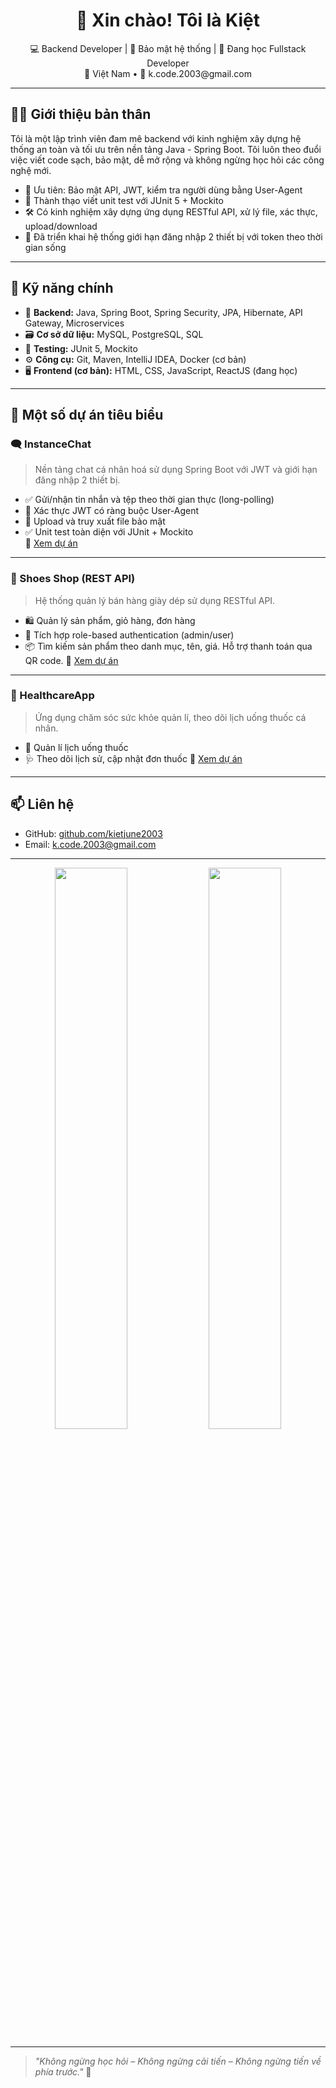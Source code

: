 <h1 align="center">👋 Xin chào! Tôi là Kiệt</h1>

<p align="center">
  💻 Backend Developer | 🔐 Bảo mật hệ thống | 🌱 Đang học Fullstack Developer <br>
  📍 Việt Nam • 📧 k.code.2003@gmail.com
</p>

---

## 👨‍💻 Giới thiệu bản thân

Tôi là một lập trình viên đam mê backend với kinh nghiệm xây dựng hệ thống an toàn và tối ưu trên nền tảng Java - Spring Boot. Tôi luôn theo đuổi việc viết code sạch, bảo mật, dễ mở rộng và không ngừng học hỏi các công nghệ mới.

- 🔐 Ưu tiên: Bảo mật API, JWT, kiểm tra người dùng bằng User-Agent
- 🧪 Thành thạo viết unit test với JUnit 5 + Mockito
- 🛠️ Có kinh nghiệm xây dựng ứng dụng RESTful API, xử lý file, xác thực, upload/download
- 🌟 Đã triển khai hệ thống giới hạn đăng nhập 2 thiết bị với token theo thời gian sống

---

## 🚀 Kỹ năng chính

- 🔧 **Backend:** Java, Spring Boot, Spring Security, JPA, Hibernate, API Gateway, Microservices
- 🗃️ **Cơ sở dữ liệu:** MySQL, PostgreSQL, SQL
- 🧪 **Testing:** JUnit 5, Mockito
- ⚙️ **Công cụ:** Git, Maven, IntelliJ IDEA, Docker (cơ bản)
- 🖥️ **Frontend (cơ bản):** HTML, CSS, JavaScript, ReactJS (đang học)

---

## 💼 Một số dự án tiêu biểu

### 🗨️ InstanceChat
> Nền tảng chat cá nhân hoá sử dụng Spring Boot với JWT và giới hạn đăng nhập 2 thiết bị.

- ✅ Gửi/nhận tin nhắn và tệp theo thời gian thực (long-polling)
- 🔐 Xác thực JWT có ràng buộc User-Agent
- 📁 Upload và truy xuất file bảo mật
- ✅ Unit test toàn diện với JUnit + Mockito  
🔗 [Xem dự án](https://github.com/kietjune2003/VCC_Java_Instance_Chat)

---

### 👟 Shoes Shop (REST API)
> Hệ thống quản lý bán hàng giày dép sử dụng RESTful API.

- 🛍️ Quản lý sản phẩm, giỏ hàng, đơn hàng
- 🔐 Tích hợp role-based authentication (admin/user)
- 📦 Tìm kiếm sản phẩm theo danh mục, tên, giá. Hỗ trợ thanh toán qua QR code.
🔗 [Xem dự án](https://github.com/kietjune2003/ShoesShop)

---

### 🏥 HealthcareApp
> Ứng dụng chăm sóc sức khỏe quản lí, theo dõi lịch uống thuốc cá nhân.

- 📅 Quản lí lịch uống thuốc 
- 🩺 Theo dõi lịch sử, cập nhật đơn thuốc
🔗 [Xem dự án](https://github.com/kietjune2003/HealthcareApp)

---

## 📫 Liên hệ

- GitHub: [github.com/kietjune2003](https://github.com/kietjune2003)
- Email: [k.code.2003@gmail.com](mailto:k.code.2003@gmail.com)

---

<p align="center">
  <img src="https://github-readme-stats.vercel.app/api?username=kietjune2003&show_icons=true&theme=tokyonight" width="48%"/>
  <img src="https://github-readme-stats.vercel.app/api/top-langs/?username=kietjune2003&layout=compact&theme=tokyonight" width="48%"/>
</p>

---

> _"Không ngừng học hỏi – Không ngừng cải tiến – Không ngừng tiến về phía trước."_ 🚀
